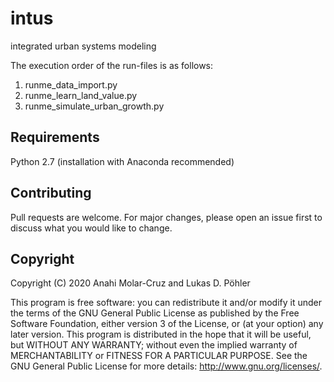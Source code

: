 # intus
integrated urban systems modeling


The execution order of the run-files is as follows:

<ol>
<li>runme_data_import.py</li>
<li>runme_learn_land_value.py</li>
<li>runme_simulate_urban_growth.py</li>
</ol>

## Requirements
Python 2.7 (installation with Anaconda recommended)


## Contributing
Pull requests are welcome. For major changes, please open an issue first to discuss what you would like to change.


## Copyright
Copyright (C) 2020 Anahi Molar-Cruz and Lukas D. Pöhler

This program is free software: you can redistribute it and/or modify it under the terms of the GNU General Public License as published by the Free Software Foundation, either version 3 of the License, or (at your option) any later version. This program is distributed in the hope that it will be useful, but WITHOUT ANY WARRANTY; without even the implied warranty of MERCHANTABILITY or FITNESS FOR A PARTICULAR PURPOSE. See the GNU General Public License for more details: http://www.gnu.org/licenses/.
